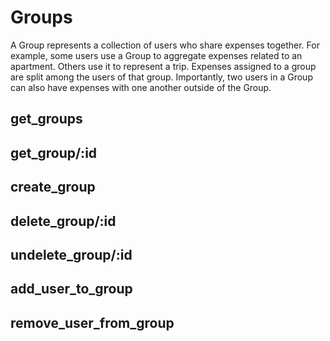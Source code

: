 # Groups

A Group represents a collection of users who share expenses together. For example, some users use a Group to aggregate expenses related to an apartment. Others use it to represent a trip. Expenses assigned to a group are split among the users of that group. Importantly, two users in a Group can also have expenses with one another outside of the Group.

## get_groups

## get_group/:id

## create_group

## delete_group/:id

## undelete_group/:id

## add_user_to_group

## remove_user_from_group
